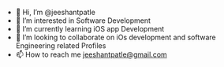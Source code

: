 - 👋 Hi, I’m @jeeshantpatle
- 👀 I’m interested in Software Development
- 🌱 I’m currently learning iOS app Development
- 💞️ I’m looking to collaborate on iOs development and software Engineering related Profiles
- 📫 How to reach me jeeshantpatle@gmail.com

<!---
jeeshantpatle/jeeshantpatle is a ✨ special ✨ repository because its `README.md` (this file) appears on your GitHub profile.
You can click the Preview link to take a look at your changes.
--->
